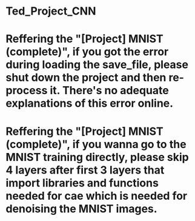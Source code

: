 # Ted_Project_CNN

# Reffering the "[Project] MNIST (complete)", if you got the error during loading the save_file, please shut down the project and then re-process it. There's no adequate explanations of this error online.

# Reffering the "[Project] MNIST (complete)", if you wanna go to the MNIST training directly, please skip 4 layers after first 3 layers that import libraries and functions needed for cae which is needed for denoising the MNIST images.
